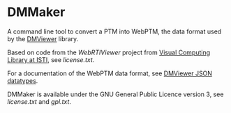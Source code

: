 # DMMaker #

A command line tool to convert a PTM into WebPTM, the data format used by the [DMViewer](DMViewer/README.md) library.

Based on code from the *WebRTIViewer* project from [Visual Computing Library  at ISTI](http://vcg.isti.cnr.it/rti/webviewer.php), see *license.txt*.

For a documentation of the WebPTM data format, see [DMViewer JSON datatypes](DMViewer/README.md#DMViewerJSONDatatypes).

DMMaker is available under the GNU General Public Licence version 3, see *license.txt* and *gpl.txt*.
